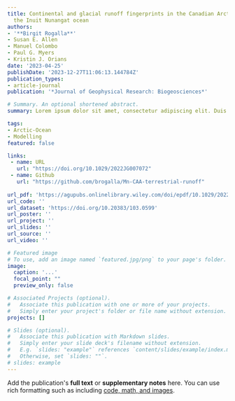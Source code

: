 ```yaml
---
title: Continental and glacial runoff fingerprints in the Canadian Arctic Archipelago,
  the Inuit Nunangat ocean
authors:
- '**Birgit Rogalla**'
- Susan E. Allen
- Manuel Colombo
- Paul G. Myers
- Kristin J. Orians
date: '2023-04-25'
publishDate: '2023-12-27T11:06:13.144784Z'
publication_types:
- article-journal
publication: '*Journal of Geophysical Research: Biogeosciences*'

# Summary. An optional shortened abstract.
summary: Lorem ipsum dolor sit amet, consectetur adipiscing elit. Duis posuere tellus ac convallis placerat. Proin tincidunt magna sed ex sollicitudin condimentum.

tags:
- Arctic-Ocean
- Modelling
featured: false

links:
 - name: URL
   url: "https://doi.org/10.1029/2022JG007072"
 - name: Github
   url: "https://github.com/brogalla/Mn-CAA-terrestrial-runoff"
   
url_pdf: 'https://agupubs.onlinelibrary.wiley.com/doi/epdf/10.1029/2022JG007072'
url_code: ''
url_dataset: 'https://doi.org/10.20383/103.0599'
url_poster: ''
url_project: ''
url_slides: ''
url_source: ''
url_video: ''

# Featured image
# To use, add an image named `featured.jpg/png` to your page's folder. 
image:
  caption: '...'
  focal_point: ""
  preview_only: false

# Associated Projects (optional).
#   Associate this publication with one or more of your projects.
#   Simply enter your project's folder or file name without extension.
projects: []

# Slides (optional).
#   Associate this publication with Markdown slides.
#   Simply enter your slide deck's filename without extension.
#   E.g. `slides: "example"` references `content/slides/example/index.md`.
#   Otherwise, set `slides: ""`.
# slides: example
---
```


Add the publication's **full text** or **supplementary notes** here. You can use rich formatting such as including [code, math, and images](https://docs.hugoblox.com/content/writing-markdown-latex/).
